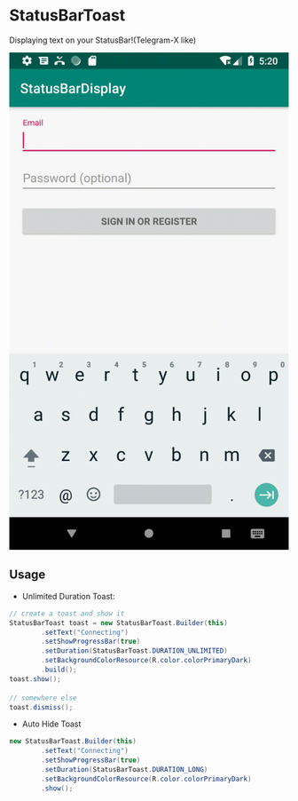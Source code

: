 StatusBarToast
==============

Displaying text on your StatusBar!(Telegram-X like)


![demo](demo/demo.gif)


## Usage
* Unlimited Duration Toast:
```java
// create a toast and show it
StatusBarToast toast = new StatusBarToast.Builder(this)
        .setText("Connecting")
        .setShowProgressBar(true)
        .setDuration(StatusBarToast.DURATION_UNLIMITED)
        .setBackgroundColorResource(R.color.colorPrimaryDark)
        .build();
toast.show();

// somewhere else
toast.dismiss();
```

* Auto Hide Toast
```java
new StatusBarToast.Builder(this)
        .setText("Connecting")
        .setShowProgressBar(true)
        .setDuration(StatusBarToast.DURATION_LONG)
        .setBackgroundColorResource(R.color.colorPrimaryDark)
        .show();
```
